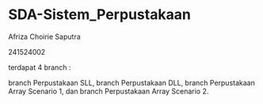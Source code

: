 # SDA-Sistem_Perpustakaan

Afriza Choirie Saputra

241524002

terdapat 4 branch :

branch Perpustakaan SLL,
branch Perpustakaan DLL,
branch Perpustakaan Array Scenario 1, dan
branch Perpustakaan Array Scenario 2.
